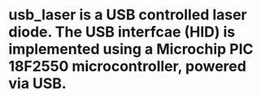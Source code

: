 # usb_laser is a USB controlled laser diode. The USB interfcae (HID) is implemented using a Microchip PIC 18F2550 microcontroller, powered via USB. 

